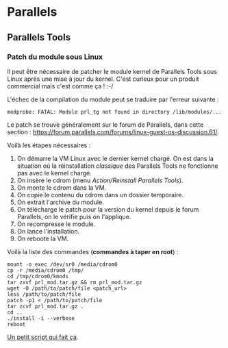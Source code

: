 # Parallels

## Parallels Tools

### Patch du module sous Linux

Il peut être nécessaire de patcher le module kernel de Parallels Tools sous
Linux après une mise à jour du kernel. C'est curieux pour un produit
commercial mais c'est comme ça ! :-/

L'échec de la compilation du module peut se traduire par
l'erreur suivante :
```
modprobe: FATAL: Module prl_tg not found in directory /lib/modules/...
```

Le patch se trouve généralement sur le forum de Parallels, dans cette section :
<https://forum.parallels.com/forums/linux-guest-os-discussion.61/>.

Voilà les étapes nécessaires :

1. On démarre la VM Linux avec le dernier kernel chargé. On est dans la
   situation où la réinstallation *classique* des Parallels Tools ne fonctionne
   pas avec le kernel chargé.
2. On insère le cdrom (menu *Action/Reinstall Parallels Tools*).
3. On monte le cdrom dans la VM.
4. On copie le contenu du cdrom dans un dossier temporaire.
5. On extrait l'archive du module.
6. On télécharge le patch pour la version du kernel depuis le forum Parallels,
   on le vérifie puis on l'applique.
7. On recompresse le module.
8. On lance l'installation.
9. On reboote la VM.

Voilà la liste des commandes (**commandes à taper en root**) :
```
mount -o exec /dev/sr0 /media/cdrom0
cp -r /media/cdrom0 /tmp/
cd /tmp/cdrom0/kmods
tar zxvf prl_mod.tar.gz && rm prl_mod.tar.gz
wget -O /path/to/patch/file <patch_url>
less /path/to/patch/file
patch -p1 < /path/to/patch/file
tar zcvf prl_mod.tar.gz .
cd ..
./install -i --verbose
reboot
```

[Un petit script qui fait ça](./install_patched_module.sh).
